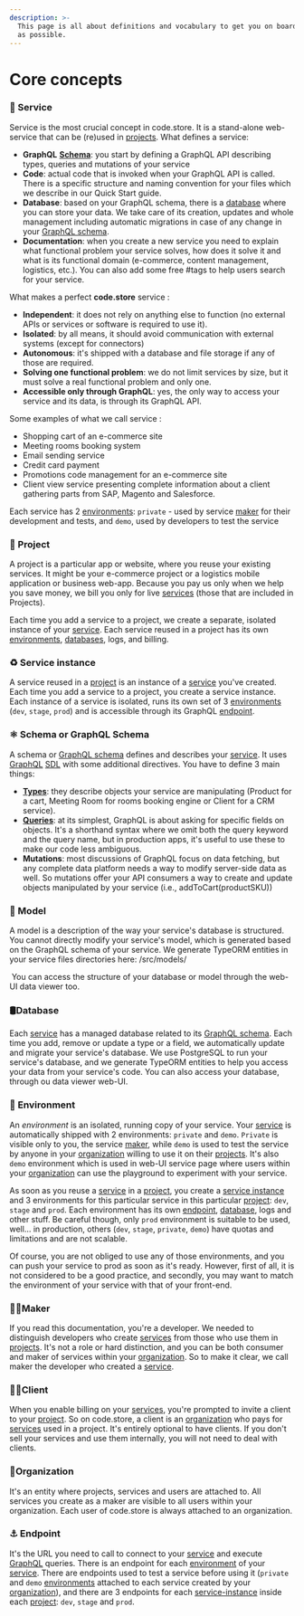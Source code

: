 ```yaml
---
description: >-
  This page is all about definitions and vocabulary to get you on board as fast
  as possible.
---
```


# Core concepts

### 🧱 Service

Service is the most crucial concept in code.store. It is a stand-alone web-service that can be \(re\)used in [projects](core-concepts.md#project). What defines a service:‌

* **GraphQL** [**Schema**](/@code-store/s/docs/getting-started/core-concepts#schema-or-graphql-schema): you start by defining a GraphQL API describing types, queries and mutations of your service
* **Code**: actual code that is invoked when your GraphQL API is called. There is a specific structure and naming convention for your files which we describe in our Quick Start guide.
* **Database**: based on your GraphQL schema, there is a [database](core-concepts.md#database) where you can store your data. We take care of its creation, updates and whole management including automatic migrations in case of any change in your [GraphQL schema](core-concepts.md#schema-or-graphql-schema).
* **Documentation**: when you create a new service you need to explain what functional problem your service solves, how does it solve it and what is its functional domain \(e-commerce, content management, logistics, etc.\). You can also add some free \#tags to help users search for your service.

What makes a perfect **code.store** service :

* **Independent**: it does not rely on anything else to function \(no external APIs or services or software is required to use it\).
* **Isolated**: by all means, it should avoid communication with external systems \(except for connectors\)
* **Autonomous**: it's shipped with a database and file storage if any of those are required.
* **Solving one functional problem**: we do not limit services by size, but it must solve a real functional problem and only one. 
* **Accessible only through GraphQL**: yes, the only way to access your service and its data, is through its GraphQL API. 

Some examples of what we call service : ‌

* Shopping cart of an e-commerce site
* Meeting rooms booking system 
* Email sending service
* Credit card payment
* Promotions code management for an e-commerce site
* Client view service presenting complete information about a client gathering parts from SAP, Magento and Salesforce.

Each service has 2 [environments](core-concepts.md#environment): `private` - used by service [maker](core-concepts.md#maker) for their development and tests, and `demo`, used by developers to test the service 

### 🚧 Project

A project is a particular app or website, where you reuse your existing services. It might be your e-commerce project or a logistics mobile application or business web-app. Because you pay us only when we help you save money, we bill you only for live [services](core-concepts.md#service-instance) \(those that are included in Projects\).

Each time you add a service to a project, we create a separate, isolated instance of your [service](core-concepts.md#service-instance). Each service reused in a project has its own [environments](core-concepts.md#environment), [databases](core-concepts.md#database), logs, and billing. 

### ♻️ Service instance

A service reused in a [project](core-concepts.md#project) is an instance of a [service](core-concepts.md#service) you've created. Each time you add a service to a project, you create a service instance. Each instance of a service is isolated, runs its own set of 3 [environments](core-concepts.md#environment) \(`dev`, `stage`, `prod`\) and is accessible through its GraphQL [endpoint](core-concepts.md#endpoint).

### ⚛ Schema or GraphQL Schema

A schema or [GraphQL schema](core-concepts.md#schema-or-graphql-schema) defines and describes your [service](core-concepts.md#service). It uses [GraphQL](https://graphql.org/) [SDL](https://graphql.org/learn/schema/) with some additional directives. You have to define 3 main things:

* [**Types**](graphql-schemas.md#graphql-types): they describe objects your service are manipulating \(Product for a cart, Meeting Room for rooms booking engine or Client for a CRM service\).
* [**Queries**](graphql-schemas.md#graphql-queries-execution): at its simplest, GraphQL is about asking for specific fields on objects. It's a shorthand syntax where we omit both the query keyword and the query name, but in production apps, it's useful to use these to make our code less ambiguous. 
* **Mutations**: most discussions of GraphQL focus on data fetching, but any complete data platform needs a way to modify server-side data as well. So mutations offer your API consumers a way to create and update objects manipulated by your service \(i.e., addToCart\(productSKU\)\)

### 📁 Model

A model is a description of the way your service's database is structured. You cannot directly modify your service's model, which is generated based on the GraphQL schema of your service. We generate TypeORM entities in your service files directories here: /src/models/

‌ You can access the structure of your database or model through the web-UI data viewer too.

### 🛢Database

Each [service](core-concepts.md#service) has a managed database related to its [GraphQL schema](core-concepts.md#schema-or-graphql-schema). Each time you add, remove or update a type or a field, we automatically update and migrate your service's database. We use PostgreSQL to run your service's database, and we generate TypeORM entities to help you access your data from your service's code. You can also access your database, through ou data viewer web-UI.

### 🍱 Environment

An _environment_ is an isolated, running copy of your service. Your [service](/@code-store/s/docs/~/drafts/-M8VZKsTXFD524H5zY8_/getting-started/core-concepts#service) is automatically shipped with 2 environments: `private` and `demo`. `Private` is visible only to you, the service [maker](/@code-store/s/docs/~/drafts/-M8VZKsTXFD524H5zY8_/getting-started/core-concepts#maker), while `demo` is used to test the service by anyone in your [organization](/@code-store/s/docs/~/drafts/-M8VZKsTXFD524H5zY8_/getting-started/core-concepts#organization) willing to use it on their [projects](/@code-store/s/docs/~/drafts/-M8VZKsTXFD524H5zY8_/getting-started/core-concepts#project). It's also `demo` environment which is used in web-UI service page where users within your [organization](/@code-store/s/docs/~/drafts/-M8VZKsTXFD524H5zY8_/getting-started/core-concepts#organization) can use the playground to experiment with your service.

As soon as you reuse a [service](/@code-store/s/docs/~/drafts/-M8VZKsTXFD524H5zY8_/getting-started/core-concepts#service) in a [project](/@code-store/s/docs/~/drafts/-M8VZKsTXFD524H5zY8_/getting-started/core-concepts#project), you create a [service instance](/@code-store/s/docs/~/drafts/-M8VZKsTXFD524H5zY8_/getting-started/core-concepts#service-instance) and 3 environments for this particular service in this particular [project](/@code-store/s/docs/~/drafts/-M8VZKsTXFD524H5zY8_/getting-started/core-concepts#project): `dev`, `stage` and `prod`. Each environment has its own [endpoint](/@code-store/s/docs/~/drafts/-M8VZKsTXFD524H5zY8_/getting-started/core-concepts#endpoint), [database](/@code-store/s/docs/~/drafts/-M8VZKsTXFD524H5zY8_/getting-started/core-concepts#database), logs and other stuff. Be careful though, only `prod` environment is suitable to be used, well... in production, others \(`dev`, `stage`, `private`, `demo`\) have quotas and limitations and are not scalable.

Of course, you are not obliged to use any of those environments, and you can push your service to prod as soon as it's ready. However, first of all, it is not considered to be a good practice, and secondly, you may want to match the environment of your service with that of your front-end.

### 👷‍♀️Maker

If you read this documentation, you're a developer. We needed to distinguish developers who create [services](/@code-store/s/docs/~/drafts/-M8VZKsTXFD524H5zY8_/getting-started/core-concepts#service) from those who use them in [projects](/@code-store/s/docs/~/drafts/-M8VZKsTXFD524H5zY8_/getting-started/core-concepts#project). It's not a role or hard distinction, and you can be both consumer and maker of services within your [organization](/@code-store/s/docs/~/drafts/-M8VZKsTXFD524H5zY8_/getting-started/core-concepts#organization). So to make it clear, we call maker the developer who created a [service](/@code-store/s/docs/~/drafts/-M8VZKsTXFD524H5zY8_/getting-started/core-concepts#service).

### 🤷‍♂️Client

When you enable billing on your [services](/@code-store/s/docs/~/drafts/-M8VZKsTXFD524H5zY8_/getting-started/core-concepts#service-instance), you're prompted to invite a client to your [project](/@code-store/s/docs/~/drafts/-M8VZKsTXFD524H5zY8_/getting-started/core-concepts#project). So on code.store, a client is an [organization](/@code-store/s/docs/~/drafts/-M8VZKsTXFD524H5zY8_/getting-started/core-concepts#organization) who pays for [services](/@code-store/s/docs/~/drafts/-M8VZKsTXFD524H5zY8_/getting-started/core-concepts#service-instance) used in a project. It's entirely optional to have clients. If you don't sell your services and use them internally, you will not need to deal with clients.

### 🏢Organization

It's an entity where projects, services and users are attached to. All services you create as a maker are visible to all users within your organization. Each user of code.store is always attached to an organization.

### ⚓ Endpoint

It's the URL you need to call to connect to your [service](/@code-store/s/docs/~/drafts/-M8VZKsTXFD524H5zY8_/getting-started/core-concepts#service) and execute [GraphQL](/@code-store/s/docs/~/drafts/-M8VZKsTXFD524H5zY8_/getting-started/graphql-schemas#what-is-graphql) queries. There is an endpoint for each [environment](/@code-store/s/docs/~/drafts/-M8VZKsTXFD524H5zY8_/getting-started/core-concepts#environment) of your [service](/@code-store/s/docs/~/drafts/-M8VZKsTXFD524H5zY8_/getting-started/core-concepts#service). There are endpoints used to test a service before using it \(`private` and `demo` [environments](/@code-store/s/docs/~/drafts/-M8VZKsTXFD524H5zY8_/getting-started/core-concepts#environment) attached to each service created by your [organization](/@code-store/s/docs/~/drafts/-M8VZKsTXFD524H5zY8_/getting-started/core-concepts#organization)\), and there are 3 endpoints for each [service-instance](/@code-store/s/docs/~/drafts/-M8VZKsTXFD524H5zY8_/getting-started/core-concepts#service-instance) inside each [project](/@code-store/s/docs/~/drafts/-M8VZKsTXFD524H5zY8_/getting-started/core-concepts#project): `dev`, `stage` and `prod`.

